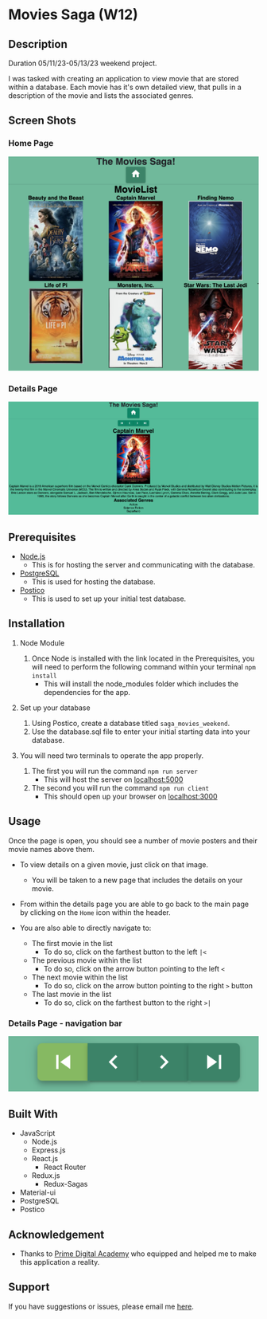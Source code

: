 # Movies Saga (W12)

## Description

Duration 05/11/23-05/13/23 weekend project.

I was tasked with creating an application to view movie that are stored within a database. Each movie has it's own detailed view, that pulls in a description of the movie and lists the associated genres.

## Screen Shots

### Home Page

![Screen shot of the starting page of the application. Shows 6 movie posters. "Beauty and the Beast", "Captain Marvel", "Finding Nemo", "Life of Pi", "Monsters, Inc.", and "Star Wars: The Last Jedi"](./public/images/Screenshots/home-page.png)

### Details Page

![Screen shot of one of the movie details pages. The selected movie is "Captain Marvel", there is a brief synopsis of the movie with key cast and crew noted, also notes the Associated Genres for the film](./public/images/Screenshots/details-page.png)

## Prerequisites

-   [Node.js](https://nodejs.org/en/)
    -   This is for hosting the server and communicating with the database.
-   [PostgreSQL](https://www.postgresql.org/)
    -   This is used for hosting the database.
-   [Postico](https://eggerapps.at/postico/v1.php)
    -   This is used to set up your initial test database.

## Installation

1. Node Module

    1. Once Node is installed with the link located in the Prerequisites, you will need to perform the following command within your terminal `npm install`
        - This will install the node_modules folder which includes the dependencies for the app.

2. Set up your database

    1. Using Postico, create a database titled `saga_movies_weekend`.
    2. Use the database.sql file to enter your initial starting data into your database.

3. You will need two terminals to operate the app properly.
    1. The first you will run the command `npm run server`
        - This will host the server on [localhost:5000](http://localhost:5000/)
    2. The second you will run the command `npm run client`
        - This should open up your browser on [localhost:3000](http://localhost:3000/)

## Usage

Once the page is open, you should see a number of movie posters and their movie names above them.

-   To view details on a given movie, just click on that image.

    -   You will be taken to a new page that includes the details on your movie.

-   From within the details page you are able to go back to the main page by clicking on the `Home` icon within the header.
-   You are also able to directly navigate to:
    -   The first movie in the list
        -   To do so, click on the farthest button to the left `|<`
    -   The previous movie within the list
        -   To do so, click on the arrow button pointing to the left `<`
    -   The next movie within the list
        -   To do so, click on the arrow button pointing to the right `>` button
    -   The last movie in the list
        -   To do so, click on the farthest button to the right `>|`

### Details Page - navigation bar

![Screen shot of the details page navigation bar. 4 buttons shown. The furthest left button is a filled in left facing triangle with a line stopping the arrow. The middle left button is an arrow that points to the left. The middle right is an arrow that points to the right. The furthest right button is a right facing filled in triangle with a line stopping the arrow.](./public/images/Screenshots/details-navigation.png)

## Built With

-   JavaScript
    -   Node.js
    -   Express.js
    -   React.js
        -   React Router
    -   Redux.js
        -   Redux-Sagas
-   Material-ui
-   PostgreSQL
-   Postico

## Acknowledgement

-   Thanks to [Prime Digital Academy](www.primeacademy.io) who equipped and helped me to make this application a reality.

## Support

If you have suggestions or issues, please email me [here](mailto:joshua.engebretson@gmail.com).
